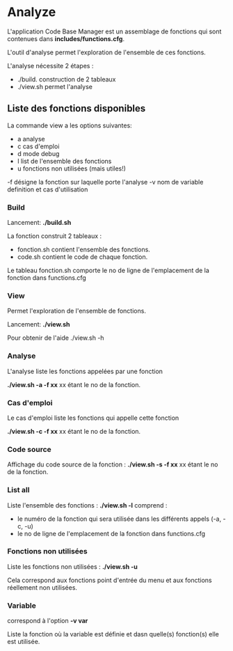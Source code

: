 # Analyze

L'application Code Base Manager est un assemblage de fonctions qui sont contenues dans **includes/functions.cfg**.

L'outil d'analyse permet l'exploration de l'ensemble de ces fonctions. 

L'analyse nécessite 2 étapes :

- ./build. construction de 2 tableaux
- ./view.sh permet l'analyse

## Liste des fonctions disponibles

La commande view a les options suivantes:

  - a analyse
  - c cas d'emploi
  - d mode debug
  - l list de l'ensemble des fonctions
  - u fonctions non utilisées (mais utiles!)

  -f désigne la fonction sur laquelle porte l'analyse 
  -v nom de variable definition et cas d'utilisation

### Build

Lancement: **./build.sh**

La fonction construit 2 tableaux :

- fonction.sh contient l'ensemble des fonctions.
- code.sh contient le code de chaque fonction.

Le tableau fonction.sh comporte le no de ligne de l'emplacement de la fonction dans functions.cfg

### View

Permet l'exploration de l'ensemble de fonctions.

Lancement:  **./view.sh**

Pour obtenir de l'aide ./view.sh -h

### Analyse

L'analyse  liste les fonctions appelées par une fonction

  **./view.sh -a -f xx**  xx étant le no de la fonction.

### Cas d'emploi

Le cas d'emploi liste les fonctions qui appelle cette fonction

  **./view.sh -c -f xx**  xx étant le no de la fonction.

### Code source

Affichage du code source de la fonction : **./view.sh -s -f xx**  xx étant le no de la fonction.

### List all

Liste l'ensemble des fonctions :  **./view.sh -l**
comprend :
- le numéro de la fonction qui sera utilisée dans les différents appels (-a, -c, -u)
- le no de ligne de l'emplacement de la fonction dans functions.cfg

### Fonctions non utilisées

Liste les fonctions non utilisées : **./view.sh -u**

Cela correspond aux fonctions point d'entrée du menu et aux fonctions réellement non utilisées.

### Variable

correspond à l'option **-v var**

Liste la fonction où la variable est définie et dasn quelle(s) fonction(s) elle est utilisée.
